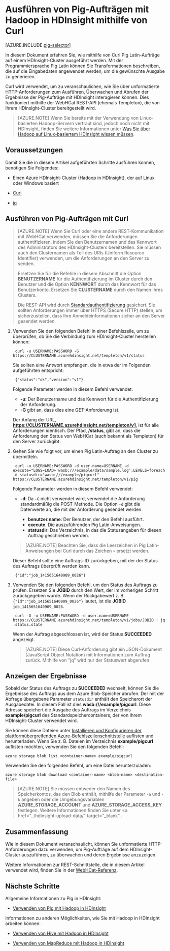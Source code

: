 <properties
   pageTitle="Verwenden von Hadoop Pig in HDInsight | Azure"
   description="Erfahren Sie, wie Sie Pig mit Hadoop in HDInsight über SSH verwenden."
   services="hdinsight"
   documentationCenter=""
   authors="Blackmist"
   manager="paulettm"
   editor="cgronlun"/>

<tags
   ms.service="hdinsight"
   ms.devlang=""
   ms.topic="article"
   ms.tgt_pltfrm="na"
   ms.workload="big-data"
   ms.date="02/18/2015"
   ms.author="larryfr"/>
 
# Ausführen von Pig-Aufträgen mit Hadoop in HDInsight mithilfe von Curl

[AZURE.INCLUDE [pig-selector](../includes/hdinsight-selector-use-pig.md)]

In diesem Dokument erfahren Sie, wie mithilfe von Curl Pig Latin-Aufträge auf einem HDInsight-Cluster ausgeführt werden. Mit der Programmiersprache Pig Latin können Sie Transformationen beschreiben, die auf die Eingabedaten angewendet werden, um die gewünschte Ausgabe zu generieren.

Curl wird verwendet, um zu veranschaulichen, wie Sie über unformatierte HTTP-Anforderungen zum Ausführen, Überwachen und Abrufen der Ergebnisse der Pig-Aufträge mit HDInsight interagieren können. Dies funktioniert mithilfe der WebHCat REST-API (ehemals Templeton), die von Ihrem HDInsight-Cluster bereitgestellt wird.

> [AZURE.NOTE] Wenn Sie bereits mit der Verwendung von Linux-basierten Hadoop-Servern vertraut sind, jedoch noch nicht mit HDInsight, finden Sie weitere Informationen unter <a href="../hdinsight-hadoop-linux-information/" target="_blank">Was Sie über Hadoop auf Linux-basiertem HDInsight wissen müssen</a>.

## <a id="prereq"></a>Voraussetzungen

Damit Sie die in diesem Artikel aufgeführten Schritte ausführen können, benötigen Sie Folgendes:

* Einen Azure HDInsight-Cluster (Hadoop in HDInsight), der auf Linux oder Windows basiert

* <a href="http://curl.haxx.se/" target="_blank">Curl</a>

* <a href="http://stedolan.github.io/jq/" target="_blank">jq</a>

## <a id="curl"></a>Ausführen von Pig-Aufträgen mit Curl

> [AZURE.NOTE] Wenn Sie Curl oder eine andere REST-Kommunikation mit WebHCat verwenden, müssen Sie die Anforderungen authentifizieren, indem Sie den Benutzernamen und das Kennwort des Administrators des HDInsight-Clusters bereitstellen. Sie müssen auch den Clusternamen als Teil des URIs (Uniform Resource Identifier) verwenden, um die Anforderungen an den Server zu senden.
> 
> Ersetzen Sie für die Befehle in diesem Abschnitt die Option **BENUTZERNAME** für die Authentifizierung im Cluster durch den Benutzer und die Option **KENNWORT** durch das Kennwort für das Benutzerkonto. Ersetzen Sie **CLUSTERNAME** durch den Namen Ihres Clusters.
> 
> Die REST-API wird durch <a href="http://en.wikipedia.org/wiki/Basic_access_authentication" target="_blank">Standardauthentifizierung</a> gesichert. Sie sollten Anforderungen immer über HTTPS (Secure HTTP) stellen, um sicherzustellen, dass Ihre Anmeldeinformationen sicher an den Server gesendet werden.

1. Verwenden Sie den folgenden Befehl in einer Befehlszeile, um zu überprüfen, ob Sie die Verbindung zum HDInsight-Cluster herstellen können: 

        curl -u USERNAME:PASSWORD -G https://CLUSTERNAME.azurehdinsight.net/templeton/v1/status

    Sie sollten eine Antwort empfangen, die in etwa der im Folgenden aufgeführten entspricht:

        {"status":"ok","version":"v1"}

    Folgende Parameter werden in diesem Befehl verwendet:

    * **-u**: Der Benutzername und das Kennwort für die Authentifizierung der Anforderung.
    * **-G** gibt an, dass dies eine GET-Anforderung ist.

    Der Anfang der URL, **https://CLUSTERNAME.azurehdinsight.net/templeton/v1**, ist für alle Anforderungen identisch. Der Pfad, **/status**, gibt an, dass die Anforderung den Status von WebHCat (auch bekannt als Templeton) für den Server zurückgibt.

2. Gehen Sie wie folgt vor, um einen Pig Latin-Auftrag an den Cluster zu übermitteln.

        curl -u USERNAME:PASSWORD -d user.name=USERNAME -d execute="LOGS=LOAD+'wasb:///example/data/sample.log';LEVELS=foreach+LOGS+generate+REGEX_EXTRACT($0,'(TRACE|DEBUG|INFO|WARN|ERROR|FATAL)',1)+as+LOGLEVEL;FILTEREDLEVELS=FILTER+LEVELS+by+LOGLEVEL+is+not+null;GROUPEDLEVELS=GROUP+FILTEREDLEVELS+by+LOGLEVEL;FREQUENCIES=foreach+GROUPEDLEVELS+generate+group+as+LOGLEVEL,COUNT(FILTEREDLEVELS.LOGLEVEL)+as+count;RESULT=order+FREQUENCIES+by+COUNT+desc;DUMP+RESULT;" -d statusdir="wasb:///example/pigcurl" https://CLUSTERNAME.azurehdinsight.net/templeton/v1/pig

    Folgende Parameter werden in diesem Befehl verwendet:

    * **-d**: Da `-G` nicht verwendet wird, verwendet die Anforderung standardmäßig die POST-Methode. Die Option `-d` gibt die Datenwerte an, die mit der Anforderung gesendet werden.

        * **benutzer.name**: Der Benutzer, der den Befehl ausführt.
        * **execute**: Die auszuführenden Pig Latin-Anweisungen.
        * **statusdir**: Das Verzeichnis, in das die Statusangaben für diesen Auftrag geschrieben werden.

    > [AZURE.NOTE] Beachten Sie, dass die Leerzeichen in Pig Latin-Anweisungen bei Curl durch das Zeichen `+` ersetzt werden.

    Dieser Befehl sollte eine Auftrags-ID zurückgeben, mit der der Status des Auftrags überprüft werden kann.

        {"id":"job_1415651640909_0026"}

3. Verwenden Sie den folgenden Befehl, um den Status des Auftrags zu prüfen. Ersetzen Sie **JOBID** durch den Wert, der im vorherigen Schritt zurückgegeben wurde. Wenn der Rückgabewert z. B. `{"id":"job_1415651640909_0026"}` lautet, ist die **JOBID** `job_1415651640909_0026`.

        curl -G -u USERNAME:PASSWORD -d user.name=USERNAME https://CLUSTERNAME.azurehdinsight.net/templeton/v1/jobs/JOBID | jq .status.state

	Wenn der Auftrag abgeschlossen ist, wird der Status **SUCCEEDED** angezeigt.

    > [AZURE.NOTE] Diese Curl-Anforderung gibt ein JSON-Dokument (JavaScript Object Notation) mit Informationen zum Auftrag zurück. Mithilfe von "jq" wird nur der Statuswert abgerufen. 

## <a id="results"></a>Anzeigen der Ergebnisse

Sobald der Status des Auftrags zu **SUCCEEDED** wechselt, können Sie die Ergebnisse des Auftrags aus dem Azure Blob-Speicher abrufen. Der mit der Abfrage übergebene Parameter `statusdir` enthält den Speicherort der Ausgabedatei. In diesem Fall ist dies **wasb:///example/pigcurl**. Diese Adresse speichert die Ausgabe des Auftrags im Verzeichnis **example/pigcurl** des Standardspeichercontainers, der von Ihrem HDInsight-Cluster verwendet wird.

Sie können diese Dateien unter <a href="../xplat-cli/" target="_blank">Installieren und Konfigurieren der plattformübergreifenden Azure-Befehlszeilenschnittstelle</a> auflisten und herunterladen. Wenn Sie z. B. Dateien im Verzeichnis **example/pigcurl** auflisten möchten, verwenden Sie den folgenden Befehl:

	azure storage blob list <container-name> example/pigcurl

Verwenden Sie den folgenden Befehl, um eine Datei herunterzuladen:

	azure storage blob download <container-name> <blob-name> <destination-file>

> [AZURE.NOTE] Sie müssen entweder den Namen des Speicherkontos, das den Blob enthält, mithilfe der Parameter `-a` und `-k` angeben oder die Umgebungsvariablen **AZURE_STORAGE_ACCOUNT** und **AZURE_STORAGE_ACCESS_KEY** festlegen. Weitere Informationen finden Sie unter <a href="../hdinsight-upload-data/" target="_blank" .


## <a id="summary"></a>Zusammenfassung

Wie in diesem Dokument veranschaulicht, können Sie unformatierte HTTP-Anforderungen dazu verwenden, um Pig-Aufträge auf dem HDInsight-Cluster auszuführen, zu überwachen und deren Ergebnisse anzuzeigen.

Weitere Informationen zur REST-Schnittstelle, die in diesem Artikel verwendet wird, finden Sie in der [WebHCat-Referenz](https://cwiki.apache.org/confluence/display/Hive/WebHCat+Reference).

## <a id="nextsteps"></a>Nächste Schritte

Allgemeine Informationen zu Pig in HDInsight:

* [Verwenden von Pig mit Hadoop in HDInsight](hdinsight-use-pig.md)

Informationen zu anderen Möglichkeiten, wie Sie mit Hadoop in HDInsight arbeiten können:

* [Verwenden von Hive mit Hadoop in HDInsight](hdinsight-use-hive.md)

* [Verwenden von MapReduce mit Hadoop in HDInsight](hdinsight-use-mapreduce.md)

<!--HONumber=47-->
